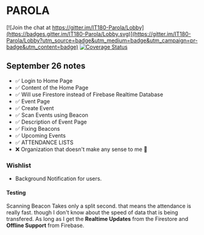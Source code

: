 # PAROLA

[![Join the chat at https://gitter.im/IT180-Parola/Lobby](https://badges.gitter.im/IT180-Parola/Lobby.svg)](https://gitter.im/IT180-Parola/Lobby?utm_source=badge&utm_medium=badge&utm_campaign=pr-badge&utm_content=badge)
[![Coverage Status](https://coveralls.io/repos/github/ram231/Parola/badge.svg?branch=master)](https://coveralls.io/github/ram231/Parola?branch=master)

## September 26 notes

- ✅ Login to Home Page
- ✅ Content of the Home Page
- ✅ Will use Firestore instead of Firebase Realtime Database
- ✅ Event Page
- ✅ Create Event
- ✅ Scan Events using Beacon
- ✅ Description of Event Page
- ✅ Fixing Beacons
- ✅ Upcoming Events
- ✅ ATTENDANCE LISTS
- ❌ Organization that doesn't make any sense to me 🤔

### Wishlist

- Background Notification for users.

#### Testing

Scanning Beacon Takes only a split second. that means the attendance is really fast. though I don't know about the speed of data that is being transfered.
As long as I get the **Realtime Updates** from the Firestore and **Offline Support** from Firebase.